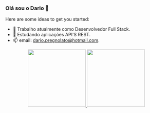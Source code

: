 ### Olá sou o Dario 👋


Here are some ideas to get you started:

- 🔭 Trabalho atualmente como Desenvolvedor Full Stack.
- 🌱 Estudando aplicações API'S REST.
- 📫 email: dario.pregnolato@hotmail.com.

<div align="center">
  <a href="https://github.com/rafaballerini">
  <img height="180em" src="https://github-readme-stats.vercel.app/api?username=rafaballerini&show_icons=true&theme=dracula&include_all_commits=true&count_private=true"/>
  <img height="180em" src="https://github-readme-stats.vercel.app/api/top-langs/?username=rafaballerini&layout=compact&langs_count=7&theme=dracula"/>
</div>
